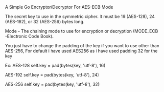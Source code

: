 A Simple Go Encryptor/Decryptor For AES-ECB Mode

The secret key to use in the symmetric cipher. It must be 16 (AES-128), 24 (AES-192), or 32 (AES-256) bytes long.

Mode - The chaining mode to use for encryption or decryption (MODE_ECB -Electronic Code Book).

You just have to change the padding of the key if you want to use other than AES-256, For default i have used AES256 as i have used padding 32 for the key

Ex: 
AES-128
self.key = pad(bytes(key, 'utf-8'), 16)

AES-192
self.key = pad(bytes(key, 'utf-8'), 24)

AES-256
self.key = pad(bytes(key, 'utf-8'), 32)